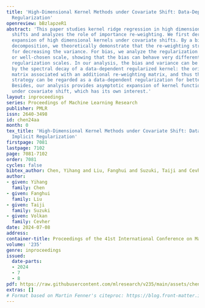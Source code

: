 ```yaml
---
title: 'High-Dimensional Kernel Methods under Covariate Shift: Data-Dependent Implicit
  Regularization'
openreview: bBzlapzeR1
abstract: 'This paper studies kernel ridge regression in high dimensions under covariate
  shifts and analyzes the role of importance re-weighting. We first derive the asymptotic
  expansion of high dimensional kernels under covariate shifts. By a bias-variance
  decomposition, we theoretically demonstrate that the re-weighting strategy allows
  for decreasing the variance. For bias, we analyze the regularization of the arbitrary
  or well-chosen scale, showing that the bias can behave very differently under different
  regularization scales. In our analysis, the bias and variance can be characterized
  by the spectral decay of a data-dependent regularized kernel: the original kernel
  matrix associated with an additional re-weighting matrix, and thus the re-weighting
  strategy can be regarded as a data-dependent regularization for better understanding.
  Besides, our analysis provides asymptotic expansion of kernel functions/vectors
  under covariate shift, which has its own interest.'
layout: inproceedings
series: Proceedings of Machine Learning Research
publisher: PMLR
issn: 2640-3498
id: chen24aa
month: 0
tex_title: 'High-Dimensional Kernel Methods under Covariate Shift: Data-Dependent
  Implicit Regularization'
firstpage: 7081
lastpage: 7102
page: 7081-7102
order: 7081
cycles: false
bibtex_author: Chen, Yihang and Liu, Fanghui and Suzuki, Taiji and Cevher, Volkan
author:
- given: Yihang
  family: Chen
- given: Fanghui
  family: Liu
- given: Taiji
  family: Suzuki
- given: Volkan
  family: Cevher
date: 2024-07-08
address:
container-title: Proceedings of the 41st International Conference on Machine Learning
volume: '235'
genre: inproceedings
issued:
  date-parts:
  - 2024
  - 7
  - 8
pdf: https://raw.githubusercontent.com/mlresearch/v235/main/assets/chen24aa/chen24aa.pdf
extras: []
# Format based on Martin Fenner's citeproc: https://blog.front-matter.io/posts/citeproc-yaml-for-bibliographies/
---
```

